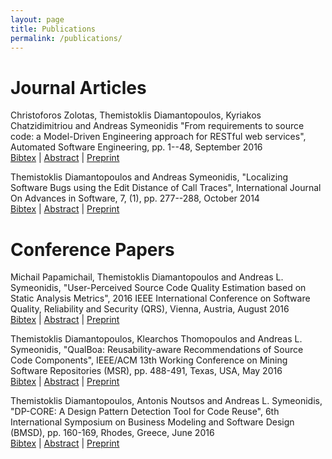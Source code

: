 ```yaml
---
layout: page
title: Publications
permalink: /publications/
---
```


<h1>Journal Articles</h1>
Christoforos Zolotas, Themistoklis Diamantopoulos, Kyriakos Chatzidimitriou and Andreas Symeonidis "From requirements to source code: a Model-Driven Engineering approach for RESTful web services", Automated Software Engineering, pp. 1--48, September 2016<br/>
<a href="ASE2016.bib">Bibtex</a> | <a href="ASE2016.txt">Abstract</a> | <a href="http://issel.ee.auth.gr/wp-content/uploads/2016/09/ReqsToCodeMDE.pdf">Preprint</a>

Themistoklis Diamantopoulos and Andreas Symeonidis, "Localizing Software Bugs using the Edit Distance of Call Traces", International Journal On Advances in Software, 7, (1), pp. 277--288, October 2014<br/>
<a href="IJAS2014.bib">Bibtex</a> | <a href="IJAS2014.txt">Abstract</a> | <a href="http://www.thinkmind.org/download.php?articleid=soft_v7_n12_2014_22">Preprint</a>


<h1>Conference Papers</h1>

Michail Papamichail, Themistoklis Diamantopoulos and Andreas L. Symeonidis, "User-Perceived Source Code Quality Estimation based on Static Analysis Metrics", 2016 IEEE International Conference on Software Quality, Reliability and Security (QRS), Vienna, Austria, August 2016<br/>
<a href="QRS2016.bib">Bibtex</a> | <a href="QRS2016.txt">Abstract</a> | <a href="http://ieeexplore.ieee.org/document/7589790/">Preprint</a>
	
Themistoklis Diamantopoulos, Klearchos Thomopoulos and Andreas L. Symeonidis, "QualBoa: Reusability-aware Recommendations of Source Code Components", IEEE/ACM 13th Working Conference on Mining Software Repositories (MSR), pp. 488-491, Texas, USA, May 2016<br/>
<a href="">Bibtex</a> | <a href="">Abstract</a> | <a href="">Preprint</a>

Themistoklis Diamantopoulos, Antonis Noutsos and Andreas L. Symeonidis, "DP-CORE: A Design Pattern Detection Tool for Code Reuse", 6th International Symposium on Business Modeling and Software Design (BMSD), pp. 160-169, Rhodes, Greece, June 2016<br/>
<a href="">Bibtex</a> | <a href="">Abstract</a> | <a href="">Preprint</a>



